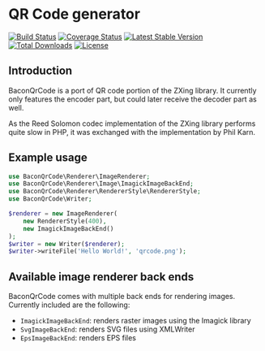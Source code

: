 # QR Code generator

[![Build Status](https://api.travis-ci.org/Bacon/BaconQrCode.png?branch=master)](http://travis-ci.org/Bacon/BaconQrCode)
[![Coverage Status](https://coveralls.io/repos/github/Bacon/BaconQrCode/badge.svg?branch=master)](https://coveralls.io/github/Bacon/BaconQrCode?branch=master)
[![Latest Stable Version](https://poser.pugx.org/bacon/bacon-qr-code/v/stable)](https://packagist.org/packages/bacon/bacon-qr-code)
[![Total Downloads](https://poser.pugx.org/bacon/bacon-qr-code/downloads)](https://packagist.org/packages/bacon/bacon-qr-code)
[![License](https://poser.pugx.org/bacon/bacon-qr-code/license)](https://packagist.org/packages/bacon/bacon-qr-code)


## Introduction
BaconQrCode is a port of QR code portion of the ZXing library. It currently
only features the encoder part, but could later receive the decoder part as
well.

As the Reed Solomon codec implementation of the ZXing library performs quite
slow in PHP, it was exchanged with the implementation by Phil Karn.


## Example usage
```php
use BaconQrCode\Renderer\ImageRenderer;
use BaconQrCode\Renderer\Image\ImagickImageBackEnd;
use BaconQrCode\Renderer\RendererStyle\RendererStyle;
use BaconQrCode\Writer;

$renderer = new ImageRenderer(
    new RendererStyle(400),
    new ImagickImageBackEnd()
);
$writer = new Writer($renderer);
$writer->writeFile('Hello World!', 'qrcode.png');
```

## Available image renderer back ends
BaconQrCode comes with multiple back ends for rendering images. Currently included are the following:

- `ImagickImageBackEnd`: renders raster images using the Imagick library
- `SvgImageBackEnd`: renders SVG files using XMLWriter
- `EpsImageBackEnd`: renders EPS files

